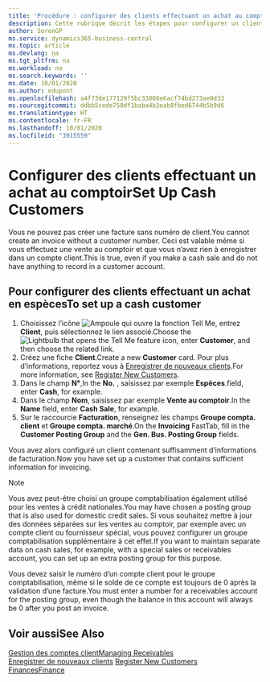 ```yaml
---
title: 'Procédure : configurer des clients effectuant un achat au comptoir | Microsoft Docs'
description: Cette rubrique décrit les étapes pour configurer un client qui paie en espèces.
author: SorenGP
ms.service: dynamics365-business-central
ms.topic: article
ms.devlang: na
ms.tgt_pltfrm: na
ms.workload: na
ms.search.keywords: ''
ms.date: 10/01/2020
ms.author: edupont
ms.openlocfilehash: a4f73de177129f5bc33808e6acf74bd273ae0d33
ms.sourcegitcommit: ddbb5cede750df1baba4b3eab8fbed6744b5b9d6
ms.translationtype: HT
ms.contentlocale: fr-FR
ms.lasthandoff: 10/01/2020
ms.locfileid: "3915559"
---
```

# <a name="set-up-cash-customers"></a><span data-ttu-id="8b248-103">Configurer des clients effectuant un achat au comptoir</span><span class="sxs-lookup"><span data-stu-id="8b248-103">Set Up Cash Customers</span></span>
<span data-ttu-id="8b248-104">Vous ne pouvez pas créer une facture sans numéro de client.</span><span class="sxs-lookup"><span data-stu-id="8b248-104">You cannot create an invoice without a customer number.</span></span> <span data-ttu-id="8b248-105">Ceci est valable même si vous effectuez une vente au comptoir et que vous n’avez rien à enregistrer dans un compte client.</span><span class="sxs-lookup"><span data-stu-id="8b248-105">This is true, even if you make a cash sale and do not have anything to record in a customer account.</span></span>  

## <a name="to-set-up-a-cash-customer"></a><span data-ttu-id="8b248-106">Pour configurer des clients effectuant un achat en espèces</span><span class="sxs-lookup"><span data-stu-id="8b248-106">To set up a cash customer</span></span>  
1.  <span data-ttu-id="8b248-107">Choisissez l’icône ![Ampoule qui ouvre la fonction Tell Me](media/ui-search/search_small.png "Dites-moi ce que vous voulez faire"), entrez **Client**, puis sélectionnez le lien associé.</span><span class="sxs-lookup"><span data-stu-id="8b248-107">Choose the ![Lightbulb that opens the Tell Me feature](media/ui-search/search_small.png "Tell me what you want to do") icon, enter **Customer**, and then choose the related link.</span></span>  
2.  <span data-ttu-id="8b248-108">Créez une fiche **Client**.</span><span class="sxs-lookup"><span data-stu-id="8b248-108">Create a new **Customer** card.</span></span> <span data-ttu-id="8b248-109">Pour plus d’informations, reportez vous à [Enregistrer de nouveaux clients](sales-how-register-new-customers.md).</span><span class="sxs-lookup"><span data-stu-id="8b248-109">For more information, see [Register New Customers](sales-how-register-new-customers.md).</span></span>
3.  <span data-ttu-id="8b248-110">Dans le champ **N°**,</span><span class="sxs-lookup"><span data-stu-id="8b248-110">In the **No.**</span></span> <span data-ttu-id="8b248-111">, saisissez par exemple **Espèces**.</span><span class="sxs-lookup"><span data-stu-id="8b248-111">field, enter **Cash**, for example.</span></span>  
4.  <span data-ttu-id="8b248-112">Dans le champ **Nom**, saisissez par exemple **Vente au comptoir**.</span><span class="sxs-lookup"><span data-stu-id="8b248-112">In the **Name** field, enter **Cash Sale**, for example.</span></span>  
5.  <span data-ttu-id="8b248-113">Sur le raccourcie **Facturation**, renseignez les champs **Groupe compta. client** et **Groupe compta. marché**.</span><span class="sxs-lookup"><span data-stu-id="8b248-113">On the **Invoicing** FastTab, fill in the **Customer Posting Group** and the **Gen. Bus. Posting Group** fields.</span></span>  

 <span data-ttu-id="8b248-114">Vous avez alors configuré un client contenant suffisamment d’informations de facturation.</span><span class="sxs-lookup"><span data-stu-id="8b248-114">Now you have set up a customer that contains sufficient information for invoicing.</span></span>  

> [!NOTE]  
>  <span data-ttu-id="8b248-115">Vous avez peut-être choisi un groupe comptabilisation également utilisé pour les ventes à crédit nationales.</span><span class="sxs-lookup"><span data-stu-id="8b248-115">You may have chosen a posting group that is also used for domestic credit sales.</span></span> <span data-ttu-id="8b248-116">Si vous souhaitez mettre à jour des données séparées sur les ventes au comptoir, par exemple avec un compte client ou fournisseur spécial, vous pouvez configurer un groupe comptabilisation supplémentaire à cet effet.</span><span class="sxs-lookup"><span data-stu-id="8b248-116">If you want to maintain separate data on cash sales, for example, with a special sales or receivables account, you can set up an extra posting group for this purpose.</span></span>  
>   
>  <span data-ttu-id="8b248-117">Vous devez saisir le numéro d’un compte client pour le groupe comptabilisation, même si le solde de ce compte est toujours de 0 après la validation d’une facture.</span><span class="sxs-lookup"><span data-stu-id="8b248-117">You must enter a number for a receivables account for the posting group, even though the balance in this account will always be 0 after you post an invoice.</span></span>  

## <a name="see-also"></a><span data-ttu-id="8b248-118">Voir aussi</span><span class="sxs-lookup"><span data-stu-id="8b248-118">See Also</span></span>
[<span data-ttu-id="8b248-119">Gestion des comptes client</span><span class="sxs-lookup"><span data-stu-id="8b248-119">Managing Receivables</span></span>](receivables-manage-receivables.md)  
<span data-ttu-id="8b248-120">[Enregistrer de nouveaux clients](sales-how-register-new-customers.md)  </span><span class="sxs-lookup"><span data-stu-id="8b248-120">[Register New Customers](sales-how-register-new-customers.md)  </span></span>  
[<span data-ttu-id="8b248-121">Finances</span><span class="sxs-lookup"><span data-stu-id="8b248-121">Finance</span></span>](finance.md)  


